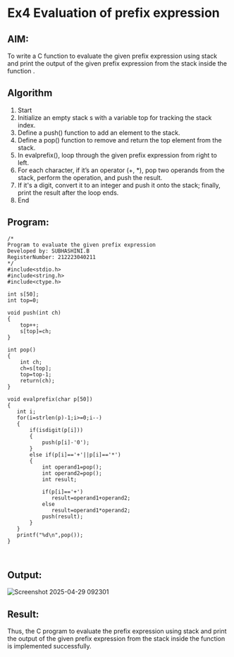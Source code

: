 # Ex4 Evaluation of prefix expression

## AIM:
To write a C function to evaluate the given prefix expression using stack and print the output of the given prefix expression from the stack inside the function . 

## Algorithm
1. Start 
2. Initialize an empty stack s with a variable top for tracking the stack index.
3. Define a push() function to add an element to the stack.
4. Define a pop() function to remove and return the top element from the stack.
5. In evalprefix(), loop through the given prefix expression from right to left.
6. For each character, if it’s an operator (+, *), pop two operands from the stack, perform the operation, and push the result.
7. If it's a digit, convert it to an integer and push it onto the stack; finally, print the result after the loop ends.
8. End 

## Program:
```
/*
Program to evaluate the given prefix expression
Developed by: SUBHASHINI.B
RegisterNumber: 212223040211 
*/
#include<stdio.h>
#include<string.h>
#include<ctype.h>

int s[50];
int top=0;

void push(int ch)
{
	top++;
	s[top]=ch;
}

int pop()
{
	int ch;
	ch=s[top];
	top=top-1;
	return(ch);
}

void evalprefix(char p[50])
{
   int i;
   for(i=strlen(p)-1;i>=0;i--)
   {
       if(isdigit(p[i]))
       {
           push(p[i]-'0');
       }
       else if(p[i]=='+'||p[i]=='*')
       {
           int operand1=pop();
           int operand2=pop();
           int result;
           
           if(p[i]=='+')
              result=operand1+operand2;
           else
              result=operand1*operand2;
           push(result);      
       }
   }
   printf("%d\n",pop());
}



```

## Output:

![Screenshot 2025-04-29 092301](https://github.com/user-attachments/assets/60f84f1f-54fe-49f4-b1db-454c913e0064)



## Result:
Thus, the C program to evaluate the prefix expression using stack and print the output of the given prefix expression from the stack inside the function is implemented successfully.
